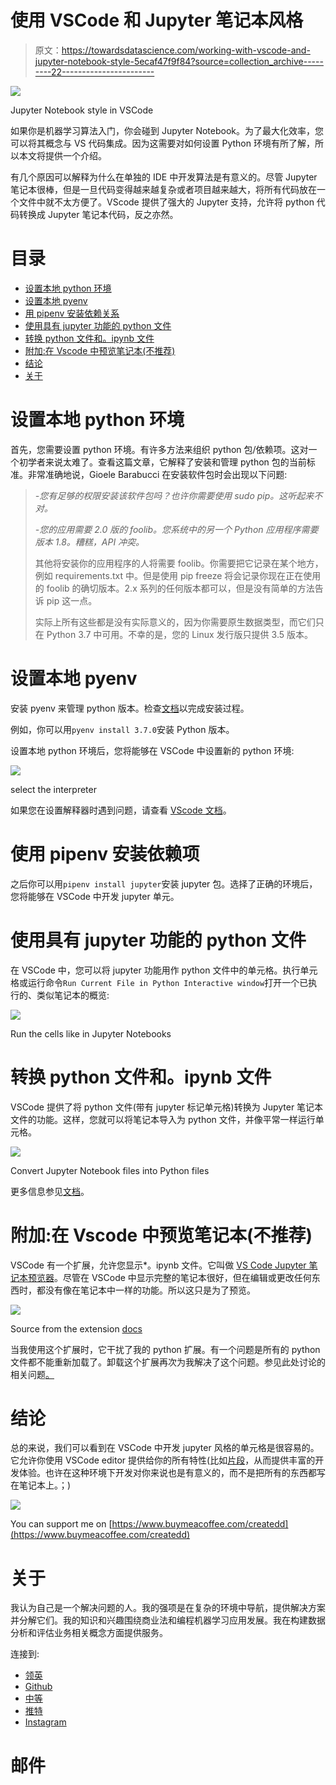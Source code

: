 # 使用 VSCode 和 Jupyter 笔记本风格

> 原文：<https://towardsdatascience.com/working-with-vscode-and-jupyter-notebook-style-5ecaf47f9f84?source=collection_archive---------22----------------------->

![](img/cc57c3c7ad256225876e86f491da6fff.png)

Jupyter Notebook style in VSCode

如果你是机器学习算法入门，你会碰到 Jupyter Notebook。为了最大化效率，您可以将其概念与 VS 代码集成。因为这需要对如何设置 Python 环境有所了解，所以本文将提供一个介绍。

有几个原因可以解释为什么在单独的 IDE 中开发算法是有意义的。尽管 Jupyter 笔记本很棒，但是一旦代码变得越来越复杂或者项目越来越大，将所有代码放在一个文件中就不太方便了。VScode 提供了强大的 Jupyter 支持，允许将 python 代码转换成 Jupyter 笔记本代码，反之亦然。

# 目录

*   [设置本地 python 环境](https://github.com/Createdd/Writing/blob/master/2019/articles/JupyterVSCode.md#setup-a-local-python-environment)
*   [设置本地 pyenv](https://github.com/Createdd/Writing/blob/master/2019/articles/JupyterVSCode.md#set-a-local-pyenv)
*   [用 pipenv 安装依赖关系](https://github.com/Createdd/Writing/blob/master/2019/articles/JupyterVSCode.md#installing-dependencies-with-pipenv)
*   [使用具有 jupyter 功能的 python 文件](https://github.com/Createdd/Writing/blob/master/2019/articles/JupyterVSCode.md#using-python-files-with-jupyter-functionality)
*   [转换 python 文件和。ipynb 文件](https://github.com/Createdd/Writing/blob/master/2019/articles/JupyterVSCode.md#converting-python-files-and-ipynb-files)
*   [附加:在 Vscode 中预览笔记本(不推荐)](https://github.com/Createdd/Writing/blob/master/2019/articles/JupyterVSCode.md#additional-preview-a-notebook-in-vscode-not-recommended)
*   [结论](https://github.com/Createdd/Writing/blob/master/2019/articles/JupyterVSCode.md#conclusion)
*   [关于](https://github.com/Createdd/Writing/blob/master/2019/articles/JupyterVSCode.md#about)

# 设置本地 python 环境

首先，您需要设置 python 环境。有许多方法来组织 python 包/依赖项。这对一个初学者来说太难了。查看这篇文章，它解释了安装和管理 python 包的当前标准。非常准确地说，Gioele Barabucci 在安装软件包时会出现以下问题:

> *-您有足够的权限安装该软件包吗？也许你需要使用 sudo pip。这听起来不对。*
> 
> *-您的应用需要 2.0 版的 foolib。您系统中的另一个 Python 应用程序需要版本 1.8。糟糕，API 冲突。*
> 
> 其他将安装你的应用程序的人将需要 foolib。你需要把它记录在某个地方，例如 requirements.txt 中。但是使用 pip freeze 将会记录你现在正在使用的 foolib 的确切版本。2.x 系列的任何版本都可以，但是没有简单的方法告诉 pip 这一点。
> 
> 实际上所有这些都是没有实际意义的，因为你需要原生数据类型，而它们只在 Python 3.7 中可用。不幸的是，您的 Linux 发行版只提供 3.5 版本。

# 设置本地 pyenv

安装 pyenv 来管理 python 版本。检查[文档](https://github.com/pyenv/pyenv)以完成安装过程。

例如，你可以用`pyenv install 3.7.0`安装 Python 版本。

设置本地 python 环境后，您将能够在 VSCode 中设置新的 python 环境:

![](img/6ad57a503b6ceae425b8f7d06e4ba922.png)

select the interpreter

如果您在设置解释器时遇到问题，请查看 [VScode 文档](http://recordit.co/fxFECb7aby)。

# 使用 pipenv 安装依赖项

之后你可以用`pipenv install jupyter`安装 jupyter 包。选择了正确的环境后，您将能够在 VSCode 中开发 jupyter 单元。

# 使用具有 jupyter 功能的 python 文件

在 VSCode 中，您可以将 jupyter 功能用作 python 文件中的单元格。执行单元格或运行命令`Run Current File in Python Interactive window`打开一个已执行的、类似笔记本的概览:

![](img/2a887d34c3384c997f6dd4d9f003cb59.png)

Run the cells like in Jupyter Notebooks

# 转换 python 文件和。ipynb 文件

VSCode 提供了将 python 文件(带有 jupyter 标记单元格)转换为 Jupyter 笔记本文件的功能。这样，您就可以将笔记本导入为 python 文件，并像平常一样运行单元格。

![](img/deab2fcb089a8f8aa7dbc3c789cb96af.png)

Convert Jupyter Notebook files into Python files

更多信息参见[文档](https://code.visualstudio.com/docs/python/jupyter-support#_export-a-jupyter-notebook)。

# 附加:在 Vscode 中预览笔记本(不推荐)

VSCode 有一个扩展，允许您显示*。ipynb 文件。它叫做 [VS Code Jupyter 笔记本预览器](https://marketplace.visualstudio.com/items?itemName=jithurjacob.nbpreviewer)。尽管在 VSCode 中显示完整的笔记本很好，但在编辑或更改任何东西时，都没有像在笔记本中一样的功能。所以这只是为了预览。

![](img/f7fd4dd1bf9af16fb53430fa2f59afa7.png)

Source from the extension [docs](https://marketplace.visualstudio.com/items?itemName=jithurjacob.nbpreviewer)

当我使用这个扩展时，它干扰了我的 python 扩展。有一个问题是所有的 python 文件都不能重新加载了。卸载这个扩展再次为我解决了这个问题。参见此处讨论的相关问题[。](https://github.com/microsoft/vscode-python/issues/6392)

# 结论

总的来说，我们可以看到在 VSCode 中开发 jupyter 风格的单元格是很容易的。它允许你使用 VSCode editor 提供给你的所有特性(比如[片段](https://marketplace.visualstudio.com/items?itemName=SBSnippets.fastai-snippets)，从而提供丰富的开发体验。也许在这种环境下开发对你来说也是有意义的，而不是把所有的东西都写在笔记本上。；)

[![](img/83466a0fecfad25d83533bd8e919086d.png)](https://www.buymeacoffee.com/createdd)

You can support me on [https://www.buymeacoffee.com/createdd](https://www.buymeacoffee.com/createdd)

# 关于

我认为自己是一个解决问题的人。我的强项是在复杂的环境中导航，提供解决方案并分解它们。我的知识和兴趣围绕商业法和编程机器学习应用发展。我在构建数据分析和评估业务相关概念方面提供服务。

连接到:

*   [领英](https://www.linkedin.com/in/createdd)
*   [Github](https://github.com/Createdd)
*   [中等](https://medium.com/@createdd)
*   [推特](https://twitter.com/_createdd)
*   [Instagram](https://www.instagram.com/create.dd/)

# 邮件